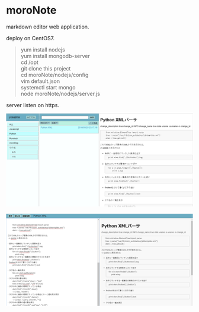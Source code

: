 # moroNote
markdown editor web application.  

deploy on CentOS7.  
> yum install nodejs  
> yum install mongodb-server  
> cd /opt  
> git clone this project  
> cd moroNote/nodejs/config  
> vim default.json  
> systemctl start mongo  
> node moroNote/nodejs/server.js  

server listen on https.  

![notelist](images/notelist.jpg "note list")
<br>
<br>
![noteeditor](images/noteeditor.jpg "note editor")
